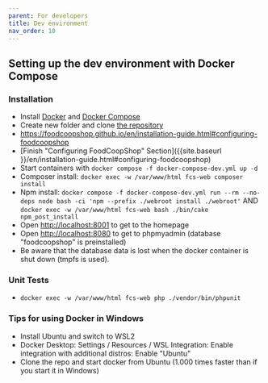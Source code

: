 ```yaml
---
parent: For developers
title: Dev environment
nav_order: 10
---
```


## Setting up the dev environment with Docker Compose

### Installation
* Install [Docker](https://docs.docker.com/engine/install/) and [Docker Compose](https://docs.docker.com/compose/install/)
* Create new folder and clone [the repository](https://github.com/foodcoopshop/foodcoopshop.git)
* https://foodcoopshop.github.io/en/installation-guide.html#configuring-foodcoopshop
* [Finish "Configuring FoodCoopShop" Section]({{site.baseurl }}/en/installation-guide.html#configuring-foodcoopshop)
* Start containers with `docker compose -f docker-compose-dev.yml up -d`
* Composer install: `docker exec -w /var/www/html fcs-web composer install`
* Npm install: `docker compose -f docker-compose-dev.yml run --rm --no-deps node bash -ci 'npm --prefix ./webroot install ./webroot'` AND `docker exec -w /var/www/html fcs-web bash ./bin/cake npm_post_install`
* Open [http://localhost:8001](http://localhost:8001) to get to the homepage
* Open [http://localhost:8080](http://localhost:8080) to get to phpmyadmin (database "foodcoopshop" is preinstalled)
* Be aware that the database data is lost when the docker container is shut down (tmpfs is used).


### Unit Tests
* `docker exec -w /var/www/html fcs-web php ./vendor/bin/phpunit`


### Tips for using Docker in Windows
* Install Ubuntu and switch to WSL2
* Docker Desktop: Settings / Resources / WSL Integration: Enable integration with additional distros: Enable "Ubuntu"
* Clone the repo and start docker from Ubuntu (1.000 times faster than if you start it in Windows)